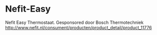 # Nefit-Easy
Nefit Easy Thermostaat. Gesponsored door Bosch Thermotechniek
http://www.nefit.nl/consument/producten/product_detail/product_11776 


